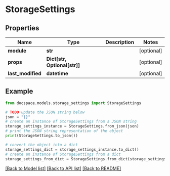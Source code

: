 # StorageSettings


## Properties

Name | Type | Description | Notes
------------ | ------------- | ------------- | -------------
**module** | **str** |  | [optional] 
**props** | **Dict[str, Optional[str]]** |  | [optional] 
**last_modified** | **datetime** |  | [optional] 

## Example

```python
from docspace.models.storage_settings import StorageSettings

# TODO update the JSON string below
json = "{}"
# create an instance of StorageSettings from a JSON string
storage_settings_instance = StorageSettings.from_json(json)
# print the JSON string representation of the object
print(StorageSettings.to_json())

# convert the object into a dict
storage_settings_dict = storage_settings_instance.to_dict()
# create an instance of StorageSettings from a dict
storage_settings_from_dict = StorageSettings.from_dict(storage_settings_dict)
```
[[Back to Model list]](../README.md#documentation-for-models) [[Back to API list]](../README.md#documentation-for-api-endpoints) [[Back to README]](../README.md)


